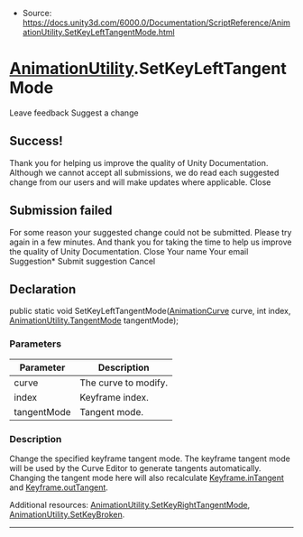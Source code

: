 * Source: https://docs.unity3d.com/6000.0/Documentation/ScriptReference/AnimationUtility.SetKeyLeftTangentMode.html

#  [AnimationUtility](https://docs.unity3d.com/6000.0/Documentation/ScriptReference/AnimationUtility.html).SetKeyLeftTangentMode
Leave feedback
Suggest a change
## Success!
Thank you for helping us improve the quality of Unity Documentation. Although we cannot accept all submissions, we do read each suggested change from our users and will make updates where applicable.
Close
## Submission failed
For some reason your suggested change could not be submitted. Please <a>try again</a> in a few minutes. And thank you for taking the time to help us improve the quality of Unity Documentation.
Close
Your name Your email Suggestion* Submit suggestion
Cancel
## Declaration
public static void SetKeyLeftTangentMode([AnimationCurve](https://docs.unity3d.com/6000.0/Documentation/ScriptReference/AnimationCurve.html) curve, int index, [AnimationUtility.TangentMode](https://docs.unity3d.com/6000.0/Documentation/ScriptReference/AnimationUtility.TangentMode.html) tangentMode); 
### Parameters
Parameter | Description  
---|---  
curve | The curve to modify.  
index | Keyframe index.  
tangentMode | Tangent mode.  
### Description
Change the specified keyframe tangent mode.
The keyframe tangent mode will be used by the Curve Editor to generate tangents automatically. Changing the tangent mode here will also recalculate [Keyframe.inTangent](https://docs.unity3d.com/6000.0/Documentation/ScriptReference/Keyframe-inTangent.html) and [Keyframe.outTangent](https://docs.unity3d.com/6000.0/Documentation/ScriptReference/Keyframe-outTangent.html).  
  
Additional resources: [AnimationUtility.SetKeyRightTangentMode](https://docs.unity3d.com/6000.0/Documentation/ScriptReference/AnimationUtility.SetKeyRightTangentMode.html), [AnimationUtility.SetKeyBroken](https://docs.unity3d.com/6000.0/Documentation/ScriptReference/AnimationUtility.SetKeyBroken.html).
* * *
